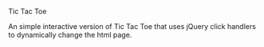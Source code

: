 Tic Tac Toe

An simple interactive version of Tic Tac Toe that uses jQuery click handlers to dynamically change the html page.
